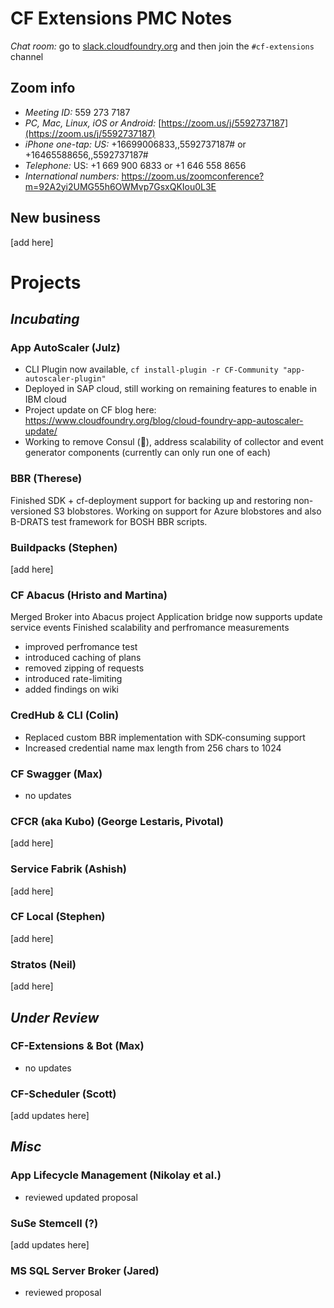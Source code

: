 # CF Extensions PMC Notes

*Chat room:* go to [slack.cloudfoundry.org](https://slack.cloudfoundry.org) and then join the `#cf-extensions` channel

## Zoom info

- *Meeting ID:* 559 273 7187
- *PC, Mac, Linux, iOS or Android:* [https://zoom.us/j/5592737187](https://zoom.us/j/5592737187)
- *iPhone one-tap: US:* +16699006833,,5592737187#  or +16465588656,,5592737187# 
- *Telephone:* US: +1 669 900 6833  or +1 646 558 8656 
- *International numbers:* https://zoom.us/zoomconference?m=92A2yi2UMG55h6OWMvp7GsxQKIou0L3E

## New business

[add here]

# Projects

## _Incubating_

### App AutoScaler (Julz)

 - CLI Plugin now available, `cf install-plugin -r CF-Community "app-autoscaler-plugin"`
 - Deployed in SAP cloud, still working on remaining features to enable in IBM cloud
 - Project update on CF blog here: https://www.cloudfoundry.org/blog/cloud-foundry-app-autoscaler-update/
 - Working to remove Consul (🙏), address scalability of collector and event generator components (currently can only run one of each)

### BBR (Therese)

Finished SDK + cf-deployment support for backing up and restoring non-versioned S3 blobstores. Working on support for Azure blobstores and also B-DRATS test framework for BOSH BBR scripts. 

### Buildpacks (Stephen)

[add here]

### CF Abacus (Hristo and Martina)

Merged Broker into Abacus project
Application bridge now supports update service events
Finished scalability and perfromance measurements
* improved perfromance test
* introduced caching of plans
* removed zipping of requests
* introduced rate-limiting
* added findings on wiki

### CredHub & CLI (Colin)

* Replaced custom BBR implementation with SDK-consuming support
* Increased credential name max length from 256 chars to 1024

### CF Swagger (Max)

- no updates

### CFCR (aka Kubo) (George Lestaris, Pivotal)

[add here]

### Service Fabrik (Ashish)

[add here]

### CF Local (Stephen)

[add here]

### Stratos (Neil)

[add here]

## _Under Review_

### CF-Extensions & Bot (Max)

- no updates

### CF-Scheduler (Scott)

[add updates here]

## _Misc_

### App Lifecycle Management (Nikolay et al.)

- reviewed updated proposal

### SuSe Stemcell (?)

[add updates here]

### MS SQL Server Broker (Jared)

- reviewed proposal
